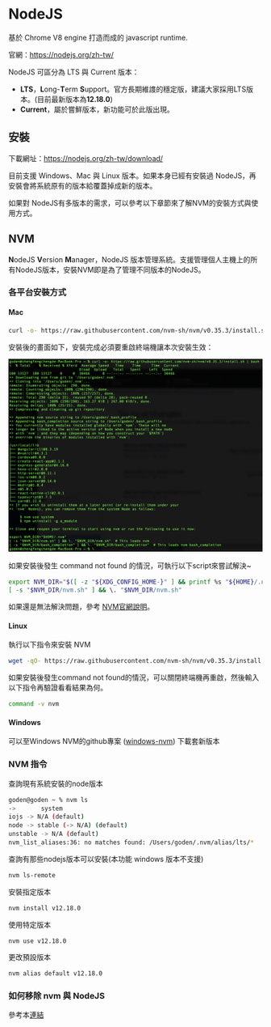 # NodeJS

基於 Chrome V8 engine 打造而成的 javascript runtime.

官網：https://nodejs.org/zh-tw/

NodeJS 可區分為 LTS 與 Current 版本：

- **LTS**，**L**ong-**T**erm **S**upport。官方長期維謢的穩定版，建議大家採用LTS版本。(目前最新版本為**12.18.0**)
- **Current**，屬於嘗鮮版本，新功能可於此版出現。

## 安裝

下載網址：https://nodejs.org/zh-tw/download/

目前支援 Windows、Mac 與 Linux 版本。如果本身已經有安裝過 NodeJS，再安裝會將系統原有的版本給覆蓋掉成新的版本。

如果對 NodeJS有多版本的需求，可以參考以下章節來了解NVM的安裝方式與使用方式。

## NVM

**N**odeJS **V**ersion **M**anager，NodeJS 版本管理系統。支援管理個人主機上的所有NodeJS版本，安裝NVM即是為了管理不同版本的NodeJS。

### 各平台安裝方式

#### Mac

```bash
curl -o- https://raw.githubusercontent.com/nvm-sh/nvm/v0.35.3/install.sh | bash
```

安裝後的畫面如下，安裝完成必須要重啟終端機讓本次安裝生效：

![image-20200613142405760](captures/image-20200613142405760.png)

如果安裝後發生 command not found 的情況，可執行以下script來嘗試解決~

```bash
export NVM_DIR="$([ -z "${XDG_CONFIG_HOME-}" ] && printf %s "${HOME}/.nvm" || printf %s "${XDG_CONFIG_HOME}/nvm")"
[ -s "$NVM_DIR/nvm.sh" ] && \. "$NVM_DIR/nvm.sh"
```

如果還是無法解決問題，參考 [NVM官網說明](https://github.com/nvm-sh/nvm#troubleshooting-on-macos)。

#### Linux

執行以下指令來安裝 NVM

```bash
wget -qO- https://raw.githubusercontent.com/nvm-sh/nvm/v0.35.3/install.sh | bash
```

如果安裝後發生command not found的情況，可以關閉終端機再重啟，然後輸入以下指令再驗證看看結果為何。

```bash
command -v nvm
```

#### Windows

可以至Windows NVM的github專案 ([windows-nvm](https://github.com/coreybutler/nvm-windows/releases)) 下載套新版本

### NVM 指令

查詢現有系統安裝的node版本

```bash
goden@goden ~ % nvm ls
->       system
iojs -> N/A (default)
node -> stable (-> N/A) (default)
unstable -> N/A (default)
nvm_list_aliases:36: no matches found: /Users/goden/.nvm/alias/lts/*
```

查詢有那些nodejs版本可以安裝(本功能 windows 版本不支援)

```bash
nvm ls-remote
```

安裝指定版本

```bash
nvm install v12.18.0
```

使用特定版本

```
nvm use v12.18.0
```

更改預設版本

```bash
nvm alias default v12.18.0
```

### 如何移除 nvm 與 NodeJS

參考本[連結](./NVM_RM.md)